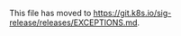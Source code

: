 This file has moved to https://git.k8s.io/sig-release/releases/EXCEPTIONS.md.
<!--
This file is a placeholder to preserve links.
-->
